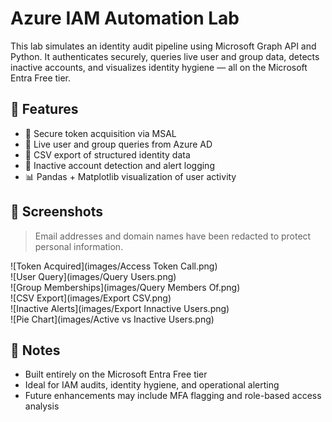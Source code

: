 # Azure IAM Automation Lab

This lab simulates an identity audit pipeline using Microsoft Graph API and Python. It authenticates securely, queries live user and group data, detects inactive accounts, and visualizes identity hygiene — all on the Microsoft Entra Free tier.

## 🔧 Features

- 🔐 Secure token acquisition via MSAL
- 👥 Live user and group queries from Azure AD
- 📁 CSV export of structured identity data
- 🚨 Inactive account detection and alert logging
- 📊 Pandas + Matplotlib visualization of user activity

## 📸 Screenshots

> Email addresses and domain names have been redacted to protect personal information.

![Token Acquired](images/Access Token Call.png)  
![User Query](images/Query Users.png)  
![Group Memberships](images/Query Members Of.png)  
![CSV Export](images/Export CSV.png)  
![Inactive Alerts](images/Export Innactive Users.png)  
![Pie Chart](images/Active vs Inactive Users.png)

## 🧠 Notes

- Built entirely on the Microsoft Entra Free tier
- Ideal for IAM audits, identity hygiene, and operational alerting
- Future enhancements may include MFA flagging and role-based access analysis

